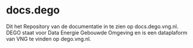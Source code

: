 # docs.dego

Dit het Repository van de documentatie in te zien op docs.dego.vng.nl. 
DEGO staat voor Data Energie Gebouwde Omgeving en is een dataplaform van VNG te vinden op dego.vng.nl.
